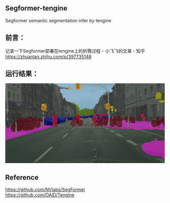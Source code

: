 ## Segformer-tengine  
Segformer semantic segmentation infer by tengine
## 前言：
记录一下Segformer部署在tengine上的折腾过程 - 小飞飞的文章 - 知乎
https://zhuanlan.zhihu.com/p/397735148  
## 运行结果：  
![image](https://github.com/FeiGeChuanShu/segformer-tengine/blob/main/result.jpg)  

## Reference  
https://github.com/NVlabs/SegFormer  
https://github.com/OAID/Tengine  
